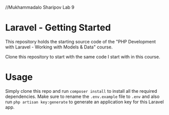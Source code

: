 //Mukhammadalo Sharipov Lab 9 





# Laravel - Getting Started
This repository holds the starting source code of the "PHP Development with Laravel - Working with Models & Data" course.

Clone this repository to start with the same code I start with in this course.

# Usage
Simply clone this repo and run `composer install` to install all the required dependencies. Make sure to rename the `.env.example` file to `.env` and also run `php artisan key:generate` to generate an application key for this Laravel app.
